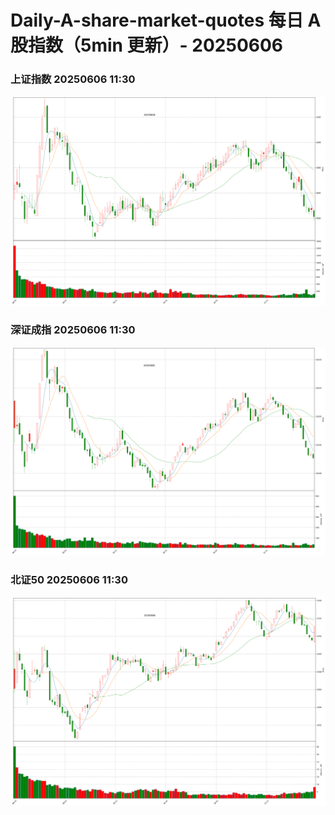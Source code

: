 
# Daily-A-share-market-quotes 每日 A 股指数（5min 更新）- 20250606

### 上证指数 20250606 11:30
![](./fig/2025/6/20250606-sh000001.png)

### 深证成指 20250606 11:30
![](./fig/2025/6/20250606-sz399001.png)

### 北证50 20250606 11:30
![](./fig/2025/6/20250606-bj899050.png)
